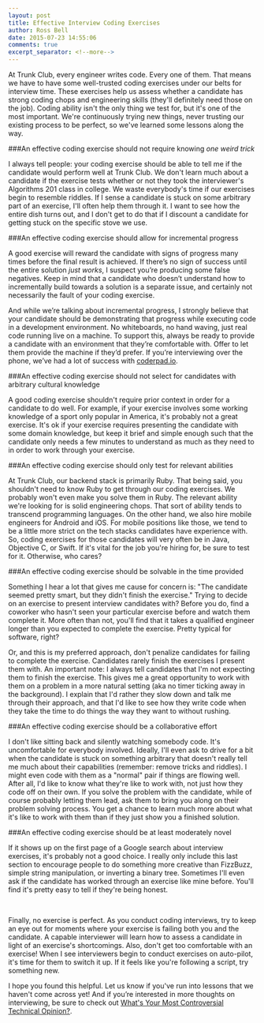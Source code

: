 ```yaml
---
layout: post
title: Effective Interview Coding Exercises
author: Ross Bell
date: 2015-07-23 14:55:06
comments: true
excerpt_separator: <!--more-->
---
```


At Trunk Club, every engineer writes code. Every one of them. That means we have to have some well-trusted coding exercises under our belts for interview time. These exercises help us assess whether a candidate has strong coding chops and engineering skills (they'll definitely need those on the job). Coding ability isn't the only thing we test for, but it's one of the most important. We're continuously trying new things, never trusting our existing process to be perfect, so we've learned some lessons along the way.

<!--more-->

###An effective coding exercise should not require knowing *one weird trick*

I always tell people: your coding exercise should be able to tell me if the candidate would perform well at Trunk Club. We don't learn much about a candidate if the exercise tests whether or not they took the interviewer's Algorithms 201 class in college. We waste everybody's time if our exercises begin to resemble riddles. If I sense a candidate is stuck on some arbitrary part of an exercise, I'll often help them through it. I want to see how the entire dish turns out, and I don't get to do that if I discount a candidate for getting stuck on the specific stove we use.


###An effective coding exercise should allow for incremental progress

A good exercise will reward the candidate with signs of progress many times before the final result is achieved. If there’s no sign of success until the entire solution *just works*, I suspect you’re producing some false negatives. Keep in mind that a candidate who doesn’t understand how to incrementally build towards a solution is a separate issue, and certainly not necessarily the fault of your coding exercise.

And while we’re talking about incremental progress, I strongly believe that your candidate should be demonstrating that progress while executing code in a development environment. No whiteboards, no hand waving, just real code running live on a machine. To support this, always be ready to provide a candidate with an environment that they’re comfortable with. Offer to let them provide the machine if they’d prefer. If you’re interviewing over the phone, we’ve had a lot of success with [coderpad.io](https://coderpad.io/).

###An effective coding exercise should not select for candidates with arbitrary cultural knowledge

A good coding exercise shouldn't require prior context in order for a candidate to do well. For example, if your exercise involves some working knowledge of a sport only popular in America, it's probably not a great exercise. It's ok if your exercise requires presenting the candidate with some domain knowledge, but keep it brief and simple enough such that the candidate only needs a few minutes to understand as much as they need to in order to work through your exercise.

###An effective coding exercise should only test for relevant abilities

At Trunk Club, our backend stack is primarily Ruby. That being said, you shouldn't need to know Ruby to get through our coding exercises. We probably won't even make you solve them in Ruby. The relevant ability we're looking for is solid engineering chops. That sort of ability tends to transcend programming languages. On the other hand, we also hire mobile engineers for Android and iOS. For mobile positions like those, we tend to be a little more strict on the tech stacks candidates have experience with. So, coding exercises for those candidates will very often be in Java, Objective C, or Swift. If it's vital for the job you're hiring for, be sure to test for it. Otherwise, who cares?

###An effective coding exercise should be solvable in the time provided

Something I hear a lot that gives me cause for concern is: "The candidate seemed pretty smart, but they didn't finish the exercise." Trying to decide on an exercise to present interview candidates with? Before you do, find a coworker who hasn't seen your particular exercise before and watch them complete it. More often than not, you'll find that it takes a qualified engineer longer than you expected to complete the exercise. Pretty typical for software, right?

Or, and this is my preferred approach, don't penalize candidates for failing to complete the exercise. Candidates rarely finish the exercises I present them with. An important note: I always tell candidates that I'm not expecting them to finish the exercise. This gives me a great opportunity to work with them on a problem in a more natural setting (aka no timer ticking away in the background). I explain that I'd rather they slow down and talk me through their approach, and that I'd like to see how they write code when they take the time to do things the way they want to without rushing.

###An effective coding exercise should be a collaborative effort

I don't like sitting back and silently watching somebody code. It's uncomfortable for everybody involved. Ideally, I'll even ask to drive for a bit when the candidate is stuck on something arbitrary that doesn't really tell me much about their capabilities (remember: remove tricks and riddles). I might even code with them as a "normal" pair if things are flowing well. After all, I'd like to know what they're like to work with, not just how they code off on their own. If you solve the problem with the candidate, while of course probably letting them lead, ask them to bring you along on their problem solving process. You get a chance to learn much more about what it's like to work with them than if they just show you a finished solution.

###An effective coding exercise should be at least moderately novel

If it shows up on the first page of a Google search about interview exercises, it's probably not a good choice. I really only include this last section to encourage people to do something more creative than FizzBuzz, simple string manipulation, or inverting a binary tree. Sometimes I'll even ask if the candidate has worked through an exercise like mine before. You'll find it's pretty easy to tell if they're being honest.

<br>

Finally, no exercise is perfect. As you conduct coding interviews, try to keep an eye out for moments where your exercise is failing both you and the candidate. A capable interviewer will learn how to assess a candidate in light of an exercise's shortcomings. Also, don't get too comfortable with an exercise! When I see interviewers begin to conduct exercises on auto-pilot, it's time for them to switch it up. If it feels like you're following a script, try something new.

I hope you found this helpful. Let us know if you've run into lessons that we haven't come across yet! And if you’re interested in more thoughts on interviewing, be sure to check out [What's Your Most Controversial Technical Opinion?](http://techblog.trunkclub.com/2014/11/04/whats-your-most-controversial-technical-opinion.html).
